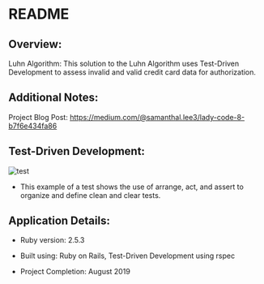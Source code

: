 # README

## Overview:

Luhn Algorithm: This solution to the Luhn Algorithm uses Test-Driven Development to assess invalid and valid credit card data for authorization.

## Additional Notes:

Project Blog Post:
https://medium.com/@samanthal.lee3/lady-code-8-b7f6e434fa86

## Test-Driven Development:

![test](https://user-images.githubusercontent.com/49353329/63625486-cc6a5900-c5cd-11e9-99b5-32803d0f83ab.JPG)

* This example of a test shows the use of arrange, act, and assert to organize and define clean and clear tests.

## Application Details:

* Ruby version: 2.5.3

* Built using: Ruby on Rails, Test-Driven Development using rspec

* Project Completion: August 2019